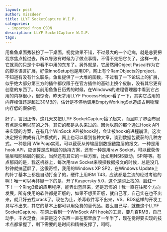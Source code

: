 ```yaml
---
layout: post
author: missdeer
title: LLYF SocketCapture W.I.P.
categories: 
 - imported from CSDN
description: LLYF SocketCapture W.I.P.
tags: 
---
```


用鱼鱼桌面秀装扮了一下桌面，视觉效果不错，不过最大的一个毛病，就是总要把程序焦点抢过去，所以导致有时候为了做点事情，不得不先把它关了。这样一来，它就真的只是个中看不中用的东东了。另外就是，它居然用Object Pascal作为它的脚本语言扩展，好像InnoSetup也是用OP，网上有个RamObjects的project，不知道有没有什么联系。鱼鱼提供了一大堆的函数，不过看了一下论坛上的扩展，似乎绝大部分第三方的插件都仅限于在官方插件的基础上换个皮肤，没有其它更有创意的东西了。以前用鱼鱼日历秀的时候，在Windows的进程管理器中看到它占用的内存很小，很惊奇，昨天才用LLYF ProcessHelper看了一下，其实它占用的内存峰值还是超过30MB的，估计是不停地调用EmptyWorkingSet造成占用物理内存低的假象吧。

好了，言归正传，这几天又把LLYF SocketCapture拾了起来，而且除了界面布局有点是沿用以前的之外，其它的都是从头来过的。因为以前的那个通过Hook API来实现的方案，在有几个WinSock API被hook时，会让被hook的进程崩溃。这次决定把它做成有几种模式的，网上也可以看到各种文章，谈到数据包截获的几种方式。一种是用 WinPcap实现，可以截获从传输层到数据链路层的报文，一种是用hook API，应该算是应用层的劫持方案，还有一种是用raw Socket，可以截获传输层和网络层的报文。当然还有其它的一些方案，比如用NSIS驱动，SPI等等。有点郁闷的是，我这机器上，每次用raw Socket来嗅探数据报文的时候，总是没几秒钟就搞蓝屏了。这很奇怪，我用的Windows XP SP2，在Windows Update上的补丁基本上都是自动打全了的，硬件上用IBM T43，应该都是主流的经过考验的啊！唯一可以再怀疑一下的是，开了Kaspersky 5.0，这个是网上找的，脸红一下！一个Ring3级的应用程序，能弄出蓝屏来，还是恐怖的！我一直在往那个方向发展，所有使用的软件都是正版的，如果不想买正版，就自己写，自己实在也不出来，就只好去找crack了。现在为止，杀毒软件写不出来，VS、BDS这样的开发工具写不出来，其它的基本上都可以用免费的替代品。要么自己写，就像这个LLYF SocketCapture，在网上看到一个WinSock API hook的工具，要几百RMB，自己动手，丰衣足食。主要是这个东西一直在那里放了一年半了，现在觉得要实现的技术点都掌握了，剩下需要的是时间和精神支撑了，呵呵。
